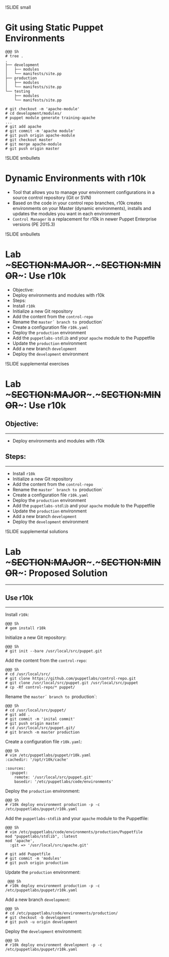 !SLIDE small
# Git using Static Puppet Environments

    @@@ Sh
    # tree .
    .
    ├── development
    │   ├── modules
    │   └── manifests/site.pp
    ├── production
    │   ├── modules
    │   └── manifests/site.pp
    └── testing
        ├── modules
        └── manifests/site.pp

    # git checkout -m 'apache-module'
    # cd development/modules/
    # puppet module generate training-apache
    ...
    # git add apache
    # git commit -m 'apache module'
    # git push origin apache-module
    # git checkout master
    # git merge apache-module
    # git push origin master


!SLIDE smbullets
# Dynamic Environments with r10k

* Tool that allows you to manage your environment configurations in a source control repository (Git or SVN)
* Based on the code in your control repo branches, r10k creates environments on your Master (dynamic environments), installs and updates the modules you want in each environment
* `Control Manager` is a replacement for r10k in newer Puppet Enterprise versions (PE 2015.3)


!SLIDE smbullets
# Lab ~~~SECTION:MAJOR~~~.~~~SECTION:MINOR~~~: Use r10k

* Objective:
 * Deploy environments and modules with r10k
* Steps:
 * Install `r10k`
 * Initialize a new Git repository
 * Add the content from the `control-repo`
 * Rename the `master´ branch to `production`
 * Create a configuration file `r10k.yaml`
 * Deploy the `production` environment
 * Add the `puppetlabs-stdlib` and your `apache` module to the Puppetfile
 * Update the `production` environment
 * Add a new branch `development`
 * Deploy the `development` environment


!SLIDE supplemental exercises
# Lab ~~~SECTION:MAJOR~~~.~~~SECTION:MINOR~~~: Use r10k

## Objective:

****

* Deploy environments and modules with r10k

## Steps:

****

* Install `r10k`
* Initialize a new Git repository
* Add the content from the `control-repo`
* Rename the `master´ branch to `production`
* Create a configuration file `r10k.yaml`
* Deploy the `production` environment
* Add the `puppetlabs-stdlib` and your `apache` module to the Puppetfile
* Update the `production` environment
* Add a new branch `development`
* Deploy the `development` environment


!SLIDE supplemental solutions
# Lab ~~~SECTION:MAJOR~~~.~~~SECTION:MINOR~~~: Proposed Solution

****

## Use r10k

****

Install `r10k`:

    @@@ Sh
    # gem install r10k

Initialize a new Git repository:

    @@@ Sh
    # git init --bare /usr/local/src/puppet.git

Add the content from the `control-repo`:

    @@@ Sh
    # cd /usr/local/src/
    # git clone https://github.com/puppetlabs/control-repo.git
    # git clone /usr/local/src/puppet.git /usr/local/src/puppet
    # cp -Rf control-repo/* puppet/

Rename the `master´ branch to `production`:

    @@@ Sh
    # cd /usr/local/src/puppet/
    # git add .
    # git commit -m 'inital commit'
    # git push origin master
    # cd /usr/local/src/puppet.git/
    # git branch -m master production

Create a configuration file `r10k.yaml`:

    @@@ Sh
    # vim /etc/puppetlabs/puppet/r10k.yaml
    :cachedir: '/opt/r10k/cache'

    :sources:
      :puppet:
        remote: '/usr/local/src/puppet.git'
        basedir: '/etc/puppetlabs/code/environments'

Deploy the `production` environment:

    @@@ Sh
    # r10k deploy environment production -p -c /etc/puppetlabs/puppet/r10k.yaml

Add the `puppetlabs-stdlib` and your `apache` module to the Puppetfile:

    @@@ Sh
    # vim /etc/puppetlabs/code/environments/production/Puppetfile
    mod "puppetlabs/stdlib", :latest
    mod 'apache',
      :git => '/usr/local/src/apache.git'

    # git add Puppetfile
    # git commit -m 'modules'
    # git push origin production

Update the `production` environment:

     @@@ Sh
    # r10k deploy environment production -p -c /etc/puppetlabs/puppet/r10k.yaml

Add a new branch `development`:

    @@@ Sh
    # cd /etc/puppetlabs/code/environments/production/
    # git checkout -b development
    # git push -u origin development

Deploy the `development` environment:

    @@@ Sh
    # r10k deploy environment development -p -c /etc/puppetlabs/puppet/r10k.yaml
